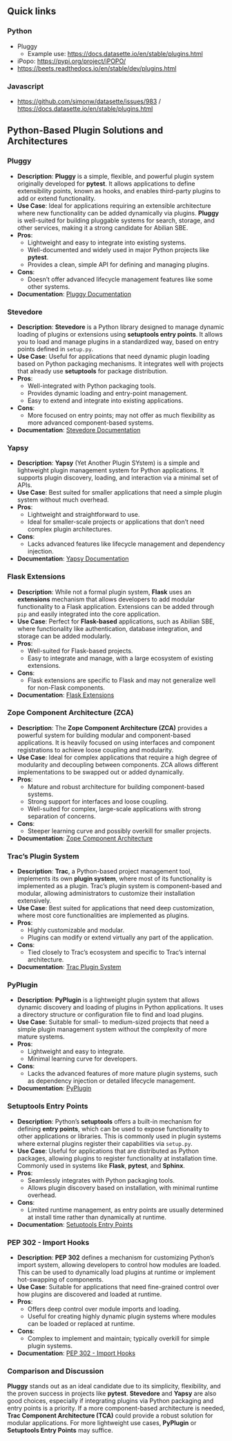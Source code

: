 ## Quick links

### Python

- Pluggy
  - Example use: https://docs.datasette.io/en/stable/plugins.html
- iPopo: https://pypi.org/project/iPOPO/
- https://beets.readthedocs.io/en/stable/dev/plugins.html

### Javascript

- https://github.com/simonw/datasette/issues/983 / https://docs.datasette.io/en/stable/plugins.html

## Python-Based Plugin Solutions and Architectures

### Pluggy

- **Description**: **Pluggy** is a simple, flexible, and powerful plugin system originally developed for **pytest**. It allows applications to define extensibility points, known as hooks, and enables third-party plugins to add or extend functionality.
- **Use Case**: Ideal for applications requiring an extensible architecture where new functionality can be added dynamically via plugins. **Pluggy** is well-suited for building pluggable systems for search, storage, and other services, making it a strong candidate for Abilian SBE.
- **Pros**:
  - Lightweight and easy to integrate into existing systems.
  - Well-documented and widely used in major Python projects like **pytest**.
  - Provides a clean, simple API for defining and managing plugins.
- **Cons**:
  - Doesn’t offer advanced lifecycle management features like some other systems.
- **Documentation**: [Pluggy Documentation](https://pluggy.readthedocs.io/)

### Stevedore

- **Description**: **Stevedore** is a Python library designed to manage dynamic loading of plugins or extensions using **setuptools entry points**. It allows you to load and manage plugins in a standardized way, based on entry points defined in `setup.py`.
- **Use Case**: Useful for applications that need dynamic plugin loading based on Python packaging mechanisms. It integrates well with projects that already use **setuptools** for package distribution.
- **Pros**:
  - Well-integrated with Python packaging tools.
  - Provides dynamic loading and entry-point management.
  - Easy to extend and integrate into existing applications.
- **Cons**:
  - More focused on entry points; may not offer as much flexibility as more advanced component-based systems.
- **Documentation**: [Stevedore Documentation](https://docs.openstack.org/stevedore/latest/)

### Yapsy

- **Description**: **Yapsy** (Yet Another Plugin SYstem) is a simple and lightweight plugin management system for Python applications. It supports plugin discovery, loading, and interaction via a minimal set of APIs.
- **Use Case**: Best suited for smaller applications that need a simple plugin system without much overhead.
- **Pros**:
  - Lightweight and straightforward to use.
  - Ideal for smaller-scale projects or applications that don’t need complex plugin architectures.
- **Cons**:
  - Lacks advanced features like lifecycle management and dependency injection.
- **Documentation**: [Yapsy Documentation](https://yapsy.readthedocs.io/)

### Flask Extensions

- **Description**: While not a formal plugin system, **Flask** uses an **extensions** mechanism that allows developers to add modular functionality to a Flask application. Extensions can be added through `pip` and easily integrated into the core application.
- **Use Case**: Perfect for **Flask-based** applications, such as Abilian SBE, where functionality like authentication, database integration, and storage can be added modularly.
- **Pros**:
  - Well-suited for Flask-based projects.
  - Easy to integrate and manage, with a large ecosystem of existing extensions.
- **Cons**:
  - Flask extensions are specific to Flask and may not generalize well for non-Flask components.
- **Documentation**: [Flask Extensions](https://flask.palletsprojects.com/en/2.0.x/extensions/)

### Zope Component Architecture (ZCA)

- **Description**: The **Zope Component Architecture (ZCA)** provides a powerful system for building modular and component-based applications. It is heavily focused on using interfaces and component registrations to achieve loose coupling and modularity.
- **Use Case**: Ideal for complex applications that require a high degree of modularity and decoupling between components. ZCA allows different implementations to be swapped out or added dynamically.
- **Pros**:
  - Mature and robust architecture for building component-based systems.
  - Strong support for interfaces and loose coupling.
  - Well-suited for complex, large-scale applications with strong separation of concerns.
- **Cons**:
  - Steeper learning curve and possibly overkill for smaller projects.
- **Documentation**: [Zope Component Architecture](https://zope.readthedocs.io/en/latest/)

### Trac’s Plugin System

- **Description**: **Trac**, a Python-based project management tool, implements its own **plugin system**, where most of its functionality is implemented as a plugin. Trac’s plugin system is component-based and modular, allowing administrators to customize their installation extensively.
- **Use Case**: Best suited for applications that need deep customization, where most core functionalities are implemented as plugins.
- **Pros**:
  - Highly customizable and modular.
  - Plugins can modify or extend virtually any part of the application.
- **Cons**:
  - Tied closely to Trac’s ecosystem and specific to Trac’s internal architecture.
- **Documentation**: [Trac Plugin System](https://trac.edgewall.org/wiki/TracPlugins)

### PyPlugin

- **Description**: **PyPlugin** is a lightweight plugin system that allows dynamic discovery and loading of plugins in Python applications. It uses a directory structure or configuration file to find and load plugins.
- **Use Case**: Suitable for small- to medium-sized projects that need a simple plugin management system without the complexity of more mature systems.
- **Pros**:
  - Lightweight and easy to integrate.
  - Minimal learning curve for developers.
- **Cons**:
  - Lacks the advanced features of more mature plugin systems, such as dependency injection or detailed lifecycle management.
- **Documentation**: [PyPlugin](https://pypi.org/project/PyPlugin/)

### Setuptools Entry Points

- **Description**: Python’s **setuptools** offers a built-in mechanism for defining **entry points**, which can be used to expose functionality to other applications or libraries. This is commonly used in plugin systems where external plugins register their capabilities via `setup.py`.
- **Use Case**: Useful for applications that are distributed as Python packages, allowing plugins to register functionality at installation time. Commonly used in systems like **Flask**, **pytest**, and **Sphinx**.
- **Pros**:
  - Seamlessly integrates with Python packaging tools.
  - Allows plugin discovery based on installation, with minimal runtime overhead.
- **Cons**:
  - Limited runtime management, as entry points are usually determined at install time rather than dynamically at runtime.
- **Documentation**: [Setuptools Entry Points](https://setuptools.pypa.io/en/latest/userguide/entry_point.html)

### PEP 302 - Import Hooks

- **Description**: **PEP 302** defines a mechanism for customizing Python’s import system, allowing developers to control how modules are loaded. This can be used to dynamically load plugins at runtime or implement hot-swapping of components.
- **Use Case**: Suitable for applications that need fine-grained control over how plugins are discovered and loaded at runtime.
- **Pros**:
  - Offers deep control over module imports and loading.
  - Useful for creating highly dynamic plugin systems where modules can be loaded or replaced at runtime.
- **Cons**:
  - Complex to implement and maintain; typically overkill for simple plugin systems.
- **Documentation**: [PEP 302 - Import Hooks](https://peps.python.org/pep-0302/)

### Comparison and Discussion

**Pluggy** stands out as an ideal candidate due to its simplicity, flexibility, and the proven success in projects like **pytest**. **Stevedore** and **Yapsy** are also good choices, especially if integrating plugins via Python packaging and entry points is a priority. If a more component-based architecture is needed, **Trac Component Architecture (TCA)** could provide a robust solution for modular applications. For more lightweight use cases, **PyPlugin** or **Setuptools Entry Points** may suffice.
